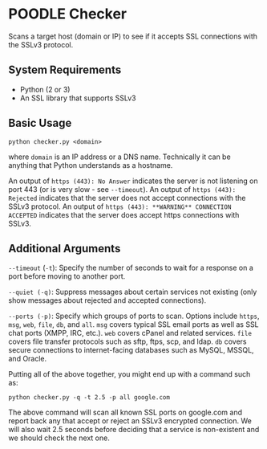 # POODLE Checker

Scans a target host (domain or IP) to see if it accepts SSL connections with the SSLv3 protocol.

## System Requirements
* Python (2 or 3)
* An SSL library that supports SSLv3

## Basic Usage

	python checker.py <domain>

where `domain` is an IP address or a DNS name. Technically it can be anything that Python understands as a hostname.

An output of `https (443): No Answer` indicates the server is not listening on port 443 (or is very slow - see `--timeout`). An output of `https (443): Rejected` indicates that the server does not accept connections with the SSLv3 protocol. An output of `https (443): **WARNING** CONNECTION ACCEPTED` indicates that the server does accept https connections with SSLv3. 

## Additional Arguments

`--timeout` (`-t`): Specify the number of seconds to wait for a response on a port before moving to another port.

`--quiet (-q)`: Suppress messages about certain services not existing (only show messages about rejected and accepted connections).

`--ports (-p)`: Specify which groups of ports to scan. Options include `https`, `msg`, `web`, `file`, `db`, and `all`. `msg` covers typical SSL email ports as well as SSL chat ports (XMPP, IRC, etc.). `web` covers cPanel and related services. `file` covers file transfer protocols such as sftp, ftps, scp, and ldap. `db` covers secure connections to internet-facing databases such as MySQL, MSSQL, and Oracle.

Putting all of the above together, you might end up with a command such as:

	python checker.py -q -t 2.5 -p all google.com

The above command will scan all known SSL ports on google.com and report back any that accept or reject an SSLv3 encrypted connection. We will also wait 2.5 seconds before deciding that a service is non-existent and we should check the next one.